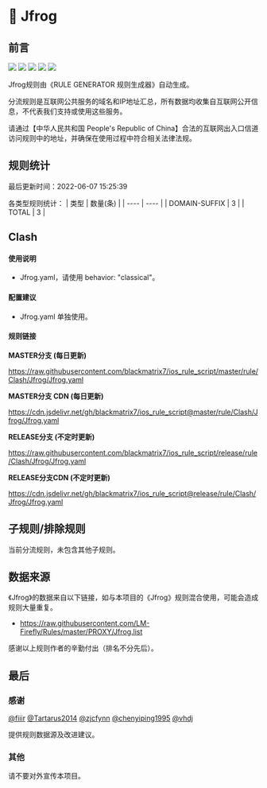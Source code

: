 # 🧸 Jfrog

## 前言

![](https://shields.io/badge/-移除重复规则-ff69b4) ![](https://shields.io/badge/-DOMAIN与DOMAIN--SUFFIX合并-green) ![](https://shields.io/badge/-DOMAIN--SUFFIX间合并-critical) ![](https://shields.io/badge/-DOMAIN--SUFFIX与DOMAIN--KEYWORD合并-blue) ![](https://shields.io/badge/-IP--CIDR(6)合并-blueviolet) 

Jfrog规则由《RULE GENERATOR 规则生成器》自动生成。

分流规则是互联网公共服务的域名和IP地址汇总，所有数据均收集自互联网公开信息，不代表我们支持或使用这些服务。

请通过【中华人民共和国 People's Republic of China】合法的互联网出入口信道访问规则中的地址，并确保在使用过程中符合相关法律法规。

## 规则统计

最后更新时间：2022-06-07 15:25:39

各类型规则统计：
| 类型 | 数量(条)  | 
| ---- | ----  |
| DOMAIN-SUFFIX | 3  | 
| TOTAL | 3  | 


## Clash 

#### 使用说明
- Jfrog.yaml，请使用 behavior: "classical"。

#### 配置建议
- Jfrog.yaml 单独使用。

#### 规则链接
**MASTER分支 (每日更新)**

https://raw.githubusercontent.com/blackmatrix7/ios_rule_script/master/rule/Clash/Jfrog/Jfrog.yaml

**MASTER分支 CDN (每日更新)**

https://cdn.jsdelivr.net/gh/blackmatrix7/ios_rule_script@master/rule/Clash/Jfrog/Jfrog.yaml

**RELEASE分支 (不定时更新)**

https://raw.githubusercontent.com/blackmatrix7/ios_rule_script/release/rule/Clash/Jfrog/Jfrog.yaml

**RELEASE分支CDN (不定时更新)**

https://cdn.jsdelivr.net/gh/blackmatrix7/ios_rule_script@release/rule/Clash/Jfrog/Jfrog.yaml

## 子规则/排除规则


当前分流规则，未包含其他子规则。

## 数据来源

《Jfrog》的数据来自以下链接，如与本项目的《Jfrog》规则混合使用，可能会造成规则大量重复。

- https://raw.githubusercontent.com/LM-Firefly/Rules/master/PROXY/Jfrog.list


感谢以上规则作者的辛勤付出（排名不分先后）。

## 最后

### 感谢

[@fiiir](https://github.com/fiiir) [@Tartarus2014](https://github.com/Tartarus2014) [@zjcfynn](https://github.com/zjcfynn) [@chenyiping1995](https://github.com/chenyiping1995) [@vhdj](https://github.com/vhdj)

提供规则数据源及改进建议。

### 其他

请不要对外宣传本项目。